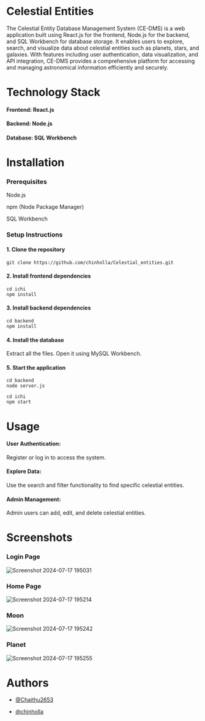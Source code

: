 
# Celestial Entities

The Celestial Entity Database Management System (CE-DMS) is a web application built using React.js for the frontend, Node.js for the backend, and SQL Workbench for database storage. It enables users to explore, search, and visualize data about celestial entities such as planets, stars, and galaxies. With features including user authentication, data visualization, and API integration, CE-DMS provides a comprehensive platform for accessing and managing astronomical information efficiently and securely.

# Technology Stack

#### Frontend: React.js
#### Backend: Node.js
#### Database: SQL Workbench





# Installation

### Prerequisites

Node.js

npm (Node Package Manager)

SQL Workbench

### Setup Instructions

 #### 1. Clone the repository
    git clone https://github.com/chinholla/Celestial_entities.git
    

 #### 2. Install frontend dependencies
    cd ichi 
    npm install
 #### 3. Install backend dependencies
    cd backend 
    npm install
 #### 4. Install the database
   Extract all the files.
   Open it using MySQL Workbench.
 #### 5. Start the application
    cd backend
    node server.js

    cd ichi 
    npm start 

    





# Usage

#### User Authentication:
Register or log in to access the system.

#### Explore Data: 
Use the search and filter functionality to find specific celestial entities.

#### Admin Management:
Admin users can add, edit, and delete celestial entities.


# Screenshots

### Login Page
![Screenshot 2024-07-17 195031](https://github.com/user-attachments/assets/84dad88c-ba8a-44ff-b49a-34ceb5f552db)

### Home Page
![Screenshot 2024-07-17 195214](https://github.com/user-attachments/assets/7b2334b3-5a20-42c5-bebe-2b4479867dd3)

### Moon
![Screenshot 2024-07-17 195242](https://github.com/user-attachments/assets/bed51b46-f4a8-45f9-99a4-ceba13c3c336)

### Planet
![Screenshot 2024-07-17 195255](https://github.com/user-attachments/assets/36d23283-ec12-40d7-a62c-7ffd10fa19e1)




# Authors

- [@Chaithu2653](https://github.com/Chaithu2653)

- [@chinholla](https://github.com/chinholla)





